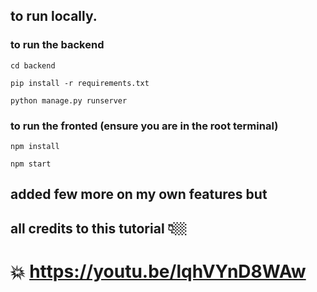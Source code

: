 ## to run locally.


### to run the backend

```
cd backend

pip install -r requirements.txt

python manage.py runserver

```
### to run the fronted (ensure you are in the root terminal)

```
npm install

npm start

```


## added few more on my own  features but 
## all credits to this tutorial 👇🏼

# 💥 https://youtu.be/lqhVYnD8WAw 
